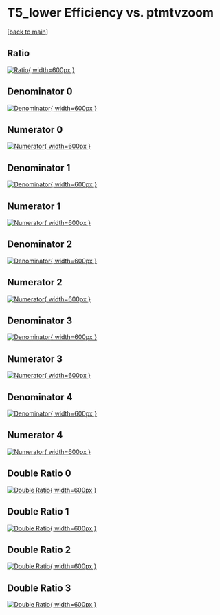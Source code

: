 # T5_lower Efficiency vs. ptmtvzoom

[[back to main](./)]



## Ratio

[![Ratio](../mtv/var/T5_lower_vtr_321_1_eff_ptmtvzoom.png){ width=600px }](../mtv/var/T5_lower_vtr_321_1_eff_ptmtvzoom.pdf)

## Denominator 0

[![Denominator](../mtv/den/T5_lower_vtr_321_1_eff_ptmtvzoom_den0.png){ width=600px }](../mtv/den/T5_lower_vtr_321_1_eff_ptmtvzoom_den0.pdf)

## Numerator 0

[![Numerator](../mtv/num/T5_lower_vtr_321_1_eff_ptmtvzoom_num0.png){ width=600px }](../mtv/num/T5_lower_vtr_321_1_eff_ptmtvzoom_num0.pdf)

## Denominator 1

[![Denominator](../mtv/den/T5_lower_vtr_321_1_eff_ptmtvzoom_den1.png){ width=600px }](../mtv/den/T5_lower_vtr_321_1_eff_ptmtvzoom_den1.pdf)

## Numerator 1

[![Numerator](../mtv/num/T5_lower_vtr_321_1_eff_ptmtvzoom_num1.png){ width=600px }](../mtv/num/T5_lower_vtr_321_1_eff_ptmtvzoom_num1.pdf)

## Denominator 2

[![Denominator](../mtv/den/T5_lower_vtr_321_1_eff_ptmtvzoom_den2.png){ width=600px }](../mtv/den/T5_lower_vtr_321_1_eff_ptmtvzoom_den2.pdf)

## Numerator 2

[![Numerator](../mtv/num/T5_lower_vtr_321_1_eff_ptmtvzoom_num2.png){ width=600px }](../mtv/num/T5_lower_vtr_321_1_eff_ptmtvzoom_num2.pdf)

## Denominator 3

[![Denominator](../mtv/den/T5_lower_vtr_321_1_eff_ptmtvzoom_den3.png){ width=600px }](../mtv/den/T5_lower_vtr_321_1_eff_ptmtvzoom_den3.pdf)

## Numerator 3

[![Numerator](../mtv/num/T5_lower_vtr_321_1_eff_ptmtvzoom_num3.png){ width=600px }](../mtv/num/T5_lower_vtr_321_1_eff_ptmtvzoom_num3.pdf)

## Denominator 4

[![Denominator](../mtv/den/T5_lower_vtr_321_1_eff_ptmtvzoom_den4.png){ width=600px }](../mtv/den/T5_lower_vtr_321_1_eff_ptmtvzoom_den4.pdf)

## Numerator 4

[![Numerator](../mtv/num/T5_lower_vtr_321_1_eff_ptmtvzoom_num4.png){ width=600px }](../mtv/num/T5_lower_vtr_321_1_eff_ptmtvzoom_num4.pdf)

## Double Ratio 0

[![Double Ratio](../mtv/ratio/T5_lower_vtr_321_1_eff_ptmtvzoom_ratio0.png){ width=600px }](../mtv/ratio/T5_lower_vtr_321_1_eff_ptmtvzoom_ratio0.pdf)

## Double Ratio 1

[![Double Ratio](../mtv/ratio/T5_lower_vtr_321_1_eff_ptmtvzoom_ratio1.png){ width=600px }](../mtv/ratio/T5_lower_vtr_321_1_eff_ptmtvzoom_ratio1.pdf)

## Double Ratio 2

[![Double Ratio](../mtv/ratio/T5_lower_vtr_321_1_eff_ptmtvzoom_ratio2.png){ width=600px }](../mtv/ratio/T5_lower_vtr_321_1_eff_ptmtvzoom_ratio2.pdf)

## Double Ratio 3

[![Double Ratio](../mtv/ratio/T5_lower_vtr_321_1_eff_ptmtvzoom_ratio3.png){ width=600px }](../mtv/ratio/T5_lower_vtr_321_1_eff_ptmtvzoom_ratio3.pdf)

